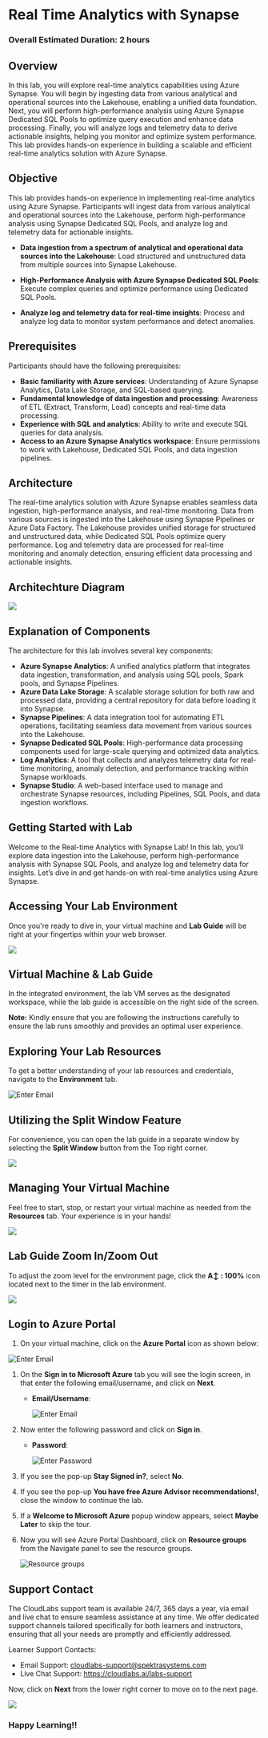# Real Time Analytics with Synapse

### Overall Estimated Duration: 2 hours

## Overview

In this lab, you will explore real-time analytics capabilities using Azure Synapse. You will begin by ingesting data from various analytical and operational sources into the Lakehouse, enabling a unified data foundation. Next, you will perform high-performance analysis using Azure Synapse Dedicated SQL Pools to optimize query execution and enhance data processing. Finally, you will analyze logs and telemetry data to derive actionable insights, helping you monitor and optimize system performance. This lab provides hands-on experience in building a scalable and efficient real-time analytics solution with Azure Synapse.

## Objective

This lab provides hands-on experience in implementing real-time analytics using Azure Synapse. Participants will ingest data from various analytical and operational sources into the Lakehouse, perform high-performance analysis using Synapse Dedicated SQL Pools, and analyze log and telemetry data for actionable insights.

- **Data ingestion from a spectrum of analytical and operational data sources into the Lakehouse**: Load structured and unstructured data from multiple sources into Synapse Lakehouse.

- **High-Performance Analysis with Azure Synapse Dedicated SQL Pools**: Execute complex queries and optimize performance using Dedicated SQL Pools.

- **Analyze log and telemetry data for real-time insights**: Process and analyze log data to monitor system performance and detect anomalies.

## Prerequisites

Participants should have the following prerequisites:

- **Basic familiarity with Azure services**: Understanding of Azure Synapse Analytics, Data Lake Storage, and SQL-based querying.
- **Fundamental knowledge of data ingestion and processing**: Awareness of ETL (Extract, Transform, Load) concepts and real-time data processing.
- **Experience with SQL and analytics**: Ability to write and execute SQL queries for data analysis.
- **Access to an Azure Synapse Analytics workspace**: Ensure permissions to work with Lakehouse, Dedicated SQL Pools, and data ingestion pipelines.

## Architecture  

The real-time analytics solution with Azure Synapse enables seamless data ingestion, high-performance analysis, and real-time monitoring. Data from various sources is ingested into the Lakehouse using Synapse Pipelines or Azure Data Factory. The Lakehouse provides unified storage for structured and unstructured data, while Dedicated SQL Pools optimize query performance. Log and telemetry data are processed for real-time monitoring and anomaly detection, ensuring efficient data processing and actionable insights.

## Architechture Diagram

![](../media/arch1.PNG)

## Explanation of Components

The architecture for this lab involves several key components:

- **Azure Synapse Analytics**: A unified analytics platform that integrates data ingestion, transformation, and analysis using SQL pools, Spark pools, and Synapse Pipelines.
- **Azure Data Lake Storage**: A scalable storage solution for both raw and processed data, providing a central repository for data before loading it into Synapse.
- **Synapse Pipelines**: A data integration tool for automating ETL operations, facilitating seamless data movement from various sources into the Lakehouse.
- **Synapse Dedicated SQL Pools**: High-performance data processing components used for large-scale querying and optimized data analytics.
- **Log Analytics**: A tool that collects and analyzes telemetry data for real-time monitoring, anomaly detection, and performance tracking within Synapse workloads.
- **Synapse Studio**: A web-based interface used to manage and orchestrate Synapse resources, including Pipelines, SQL Pools, and data ingestion workflows.

## Getting Started with Lab

Welcome to the Real-time Analytics with Synapse Lab! In this lab, you’ll explore data ingestion into the Lakehouse, perform high-performance analysis with Synapse SQL Pools, and analyze log and telemetry data for insights. Let’s dive in and get hands-on with real-time analytics using Azure Synapse.

## Accessing Your Lab Environment

Once you're ready to dive in, your virtual machine and **Lab Guide** will be right at your fingertips within your web browser.

   ![](../media/gt1.png)

## Virtual Machine & Lab Guide

In the integrated environment, the lab VM serves as the designated workspace, while the lab guide is accessible on the right side of the screen.

**Note:** Kindly ensure that you are following the instructions carefully to ensure the lab runs smoothly and provides an optimal user experience.

## Exploring Your Lab Resources
 
To get a better understanding of your lab resources and credentials, navigate to the **Environment** tab.

   ![](../media/gt2.png "Enter Email")


## Utilizing the Split Window Feature
 
For convenience, you can open the lab guide in a separate window by selecting the **Split Window** button from the Top right corner.

![](../media/gt3.png)

## Managing Your Virtual Machine
 
Feel free to start, stop, or restart your virtual machine as needed from the **Resources** tab. Your experience is in your hands!

![](../media/gt4.png)

## Lab Guide Zoom In/Zoom Out
 
To adjust the zoom level for the environment page, click the **A↕ : 100%** icon located next to the timer in the lab environment.

![](../media/gt5.png)
 
## Login to Azure Portal

1.  On your virtual machine, click on the **Azure Portal** icon as shown below:

   ![](../media/open-azureportal.png "Enter Email")
   
1. On the **Sign in to Microsoft Azure** tab you will see the login screen, in that enter the following email/username, and click on **Next**. 

   * **Email/Username**: <inject key="AzureAdUserEmail"></inject>
   
      ![](../media/signin-uname.png "Enter Email")
     
1. Now enter the following password and click on **Sign in**.
   
   * **Password**: <inject key="AzureAdUserPassword"></inject>
   
      ![](../media/signin-pword.png "Enter Password")
     
1. If you see the pop-up **Stay Signed in?**, select **No**.

1. If you see the pop-up **You have free Azure Advisor recommendations!**, close the window to continue the lab.

1. If a **Welcome to Microsoft Azure** popup window appears, select **Maybe Later** to skip the tour.
   
1. Now you will see Azure Portal Dashboard, click on **Resource groups** from the Navigate panel to see the resource groups.

   ![](../media/select-rg.png "Resource groups")


## Support Contact
 
The CloudLabs support team is available 24/7, 365 days a year, via email and live chat to ensure seamless assistance at any time. We offer dedicated support channels tailored specifically for both learners and instructors, ensuring that all your needs are promptly and efficiently addressed.

Learner Support Contacts:
- Email Support: cloudlabs-support@spektrasystems.com
- Live Chat Support: https://cloudlabs.ai/labs-support

Now, click on **Next** from the lower right corner to move on to the next page.

![](../media/gt7.png)

### Happy Learning!!
